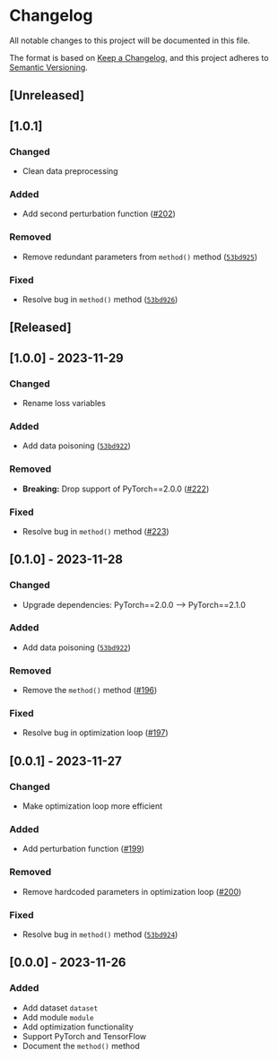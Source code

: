 # Changelog
All notable changes to this project will be documented in this file.

The format is based on [Keep a Changelog](https://keepachangelog.com/en/1.0.0/),
and this project adheres to [Semantic Versioning](https://semver.org/spec/v2.0.0.html).

## [Unreleased]
## [1.0.1]
### Changed
- Clean data preprocessing

### Added
- Add second perturbation function ([#202](https://github.com/owner/name/issues/202))

### Removed
- Remove redundant parameters from `method()` method ([`53bd925`](https://github.com/owner/name/commit/53bd925))

### Fixed
- Resolve bug in `method()` method ([`53bd926`](https://github.com/owner/name/commit/53bd926))

## [Released]

## [1.0.0] - 2023-11-29
### Changed
- Rename loss variables

### Added
- Add data poisoning ([`53bd922`](https://github.com/owner/name/commit/53bd922))

### Removed
- **Breaking:** Drop support of PyTorch==2.0.0 ([#222](https://github.com/owner/name/issues/222))

### Fixed
- Resolve bug in `method()` method ([#223](https://github.com/owner/name/issues/223))

## [0.1.0] - 2023-11-28
### Changed
- Upgrade dependencies: PyTorch==2.0.0 --> PyTorch==2.1.0

### Added
- Add data poisoning ([`53bd922`](https://github.com/owner/name/commit/53bd922))

### Removed
- Remove the `method()` method ([#196](https://github.com/owner/name/issues/196))

### Fixed
- Resolve bug in optimization loop ([#197](https://github.com/owner/name/issues/197))

## [0.0.1] - 2023-11-27
### Changed
- Make optimization loop more efficient

### Added
- Add perturbation function ([#199](https://github.com/owner/name/issues/199))

### Removed
- Remove hardcoded parameters in optimization loop ([#200](https://github.com/owner/name/issues/200))

### Fixed
- Resolve bug in `method()` method ([`53bd924`](https://github.com/owner/name/commit/53bd924))

## [0.0.0] - 2023-11-26
### Added
- Add dataset `dataset`
- Add module `module`
- Add optimization functionality
- Support PyTorch and TensorFlow
- Document the `method()` method
